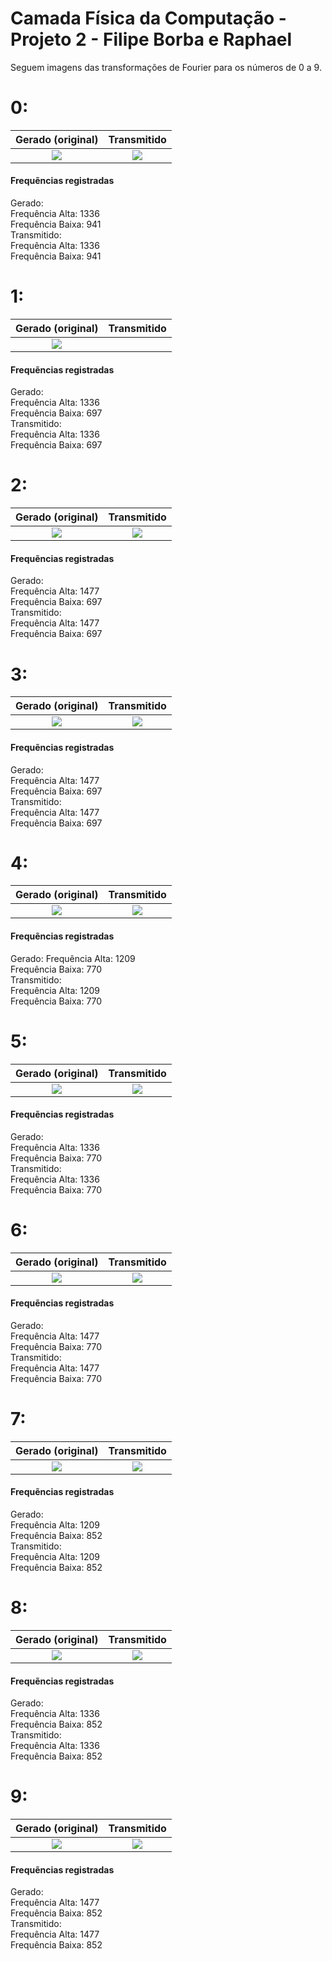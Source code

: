 # Camada Física da Computação - Projeto 2 - Filipe Borba e Raphael
Seguem imagens das transformações de Fourier para os números de 0 a 9. </br>
# 0:

Gerado (original)           |  Transmitido
:-------------------------:|:-------------------------:
![](https://github.com/filipefborba/dtmf_raphorba/blob/master/fourier/generated/0.png)  |  ![](https://github.com/filipefborba/dtmf_raphorba/blob/master/fourier/transmited/0.png)

#### Frequẽncias registradas
  Gerado: </br>
  Frequência Alta: 1336 </br>
  Frequência Baixa: 941 </br>
  Transmitido: </br>
  Frequência Alta: 1336 </br>
  Frequência Baixa: 941 </br>


# 1:

Gerado (original)           |  Transmitido
:-------------------------:|:-------------------------:
![](https://github.com/filipefborba/dtmf_raphorba/blob/master/fourier/generated/1.png)  |  ![]()

#### Frequẽncias registradas
  Gerado: </br>
  Frequência Alta: 1336 </br>
  Frequência Baixa: 697 </br>
  Transmitido: </br>
  Frequência Alta: 1336 </br>
  Frequência Baixa: 697 </br>


# 2:

Gerado (original)           |  Transmitido
:-------------------------:|:-------------------------:
![](https://github.com/filipefborba/dtmf_raphorba/blob/master/fourier/generated/2.png)  |  ![](https://github.com/filipefborba/dtmf_raphorba/blob/master/fourier/transmited/2.png)

#### Frequẽncias registradas
  Gerado: </br>
  Frequência Alta: 1477 </br>
  Frequência Baixa: 697 </br>
  Transmitido: </br>
  Frequência Alta: 1477 </br>
  Frequência Baixa: 697 </br>

# 3:

Gerado (original)           |  Transmitido
:-------------------------:|:-------------------------:
![](https://github.com/filipefborba/dtmf_raphorba/blob/master/fourier/generated/3.png)  |  ![](https://github.com/filipefborba/dtmf_raphorba/blob/master/fourier/transmited/3.png)

#### Frequẽncias registradas
  Gerado: </br>
  Frequência Alta: 1477 </br>
  Frequência Baixa: 697 </br> 
  Transmitido: </br>
  Frequência Alta: 1477 </br>
  Frequência Baixa: 697 </br>

# 4:

Gerado (original)           |  Transmitido
:-------------------------:|:-------------------------:
![](https://github.com/filipefborba/dtmf_raphorba/blob/master/fourier/generated/4.png)  |  ![](https://github.com/filipefborba/dtmf_raphorba/blob/master/fourier/transmited/4.png)

#### Frequẽncias registradas
  Gerado: 
  Frequência Alta: 1209 </br>
  Frequência Baixa: 770 </br>
  Transmitido: </br>
  Frequência Alta: 1209 </br>
  Frequência Baixa: 770 </br>


# 5:

Gerado (original)           |  Transmitido
:-------------------------:|:-------------------------:
![](https://github.com/filipefborba/dtmf_raphorba/blob/master/fourier/generated/5.png)  |  ![](https://github.com/filipefborba/dtmf_raphorba/blob/master/fourier/transmited/5.png)

#### Frequẽncias registradas
  Gerado: </br>
  Frequência Alta: 1336 </br>
  Frequência Baixa: 770 </br>
  Transmitido: </br>
  Frequência Alta: 1336 </br>
  Frequência Baixa: 770 </br>

# 6:

Gerado (original)           |  Transmitido
:-------------------------:|:-------------------------:
![](https://github.com/filipefborba/dtmf_raphorba/blob/master/fourier/generated/6.png)  |  ![](https://github.com/filipefborba/dtmf_raphorba/blob/master/fourier/transmited/6.png)

#### Frequẽncias registradas
  Gerado: </br>
  Frequência Alta: 1477 </br>
  Frequência Baixa: 770 </br>
  Transmitido: </br>
  Frequência Alta: 1477 </br>
  Frequência Baixa: 770 </br>

# 7:

Gerado (original)           |  Transmitido
:-------------------------:|:-------------------------:
![](https://github.com/filipefborba/dtmf_raphorba/blob/master/fourier/generated/7.png)  |  ![](https://github.com/filipefborba/dtmf_raphorba/blob/master/fourier/transmited/7.png)

#### Frequẽncias registradas
  Gerado: </br>
  Frequência Alta: 1209 </br>
  Frequência Baixa: 852 </br>
  Transmitido: </br>
  Frequência Alta: 1209 </br>
  Frequência Baixa: 852 </br>

# 8:

Gerado (original)           |  Transmitido
:-------------------------:|:-------------------------:
![](https://github.com/filipefborba/dtmf_raphorba/blob/master/fourier/generated/8.png)  |  ![](https://github.com/filipefborba/dtmf_raphorba/blob/master/fourier/transmited/8.png)

#### Frequẽncias registradas
  Gerado: </br>
  Frequência Alta: 1336 </br>
  Frequência Baixa: 852 </br>
  Transmitido: </br>
  Frequência Alta: 1336 </br>
  Frequência Baixa: 852 </br>

# 9:

Gerado (original)           |  Transmitido
:-------------------------:|:-------------------------:
![](https://github.com/filipefborba/dtmf_raphorba/blob/master/fourier/generated/9.png)  |  ![](https://github.com/filipefborba/dtmf_raphorba/blob/master/fourier/transmited/9.png)

#### Frequẽncias registradas
  Gerado: </br>
  Frequência Alta: 1477 </br>
  Frequência Baixa: 852 </br>
  Transmitido: </br>
  Frequência Alta: 1477 </br>
  Frequência Baixa: 852 </br>
